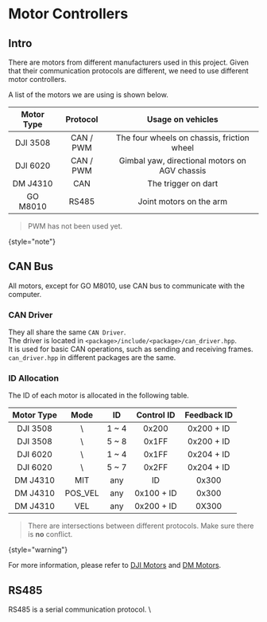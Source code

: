 # Motor Controllers

## Intro

There are motors from different manufacturers used in this project.
Given that their communication protocols are different, we need to use different motor controllers.

A list of the motors we are using is shown below.

| Motor Type | Protocol  |               Usage on vehicles               |
|:----------:|:---------:|:---------------------------------------------:|
|  DJI 3508  | CAN / PWM |  The four wheels on chassis, friction wheel   |
|  DJI 6020  | CAN / PWM | Gimbal yaw, directional motors on AGV chassis |
|  DM J4310  |    CAN    |              The trigger on dart              |
|  GO M8010  |   RS485   |            Joint motors on the arm            |

> PWM has not been used yet.
> 
{style="note"}

## CAN Bus

All motors, except for GO M8010, use CAN bus to communicate with the computer.

### CAN Driver

They all share the same `CAN Driver`. \
The driver is located in `<package>/include/<package>/can_driver.hpp`. \
It is used for basic CAN operations, such as sending and receiving frames. \
`can_driver.hpp` in different packages are the same.

### ID Allocation

The ID of each motor is allocated in the following table.

| Motor Type |  Mode   |  ID   | Control ID | Feedback ID |
|:----------:|:-------:|:-----:|:----------:|:-----------:|
|  DJI 3508  |    \    | 1 ~ 4 |   0x200    | 0x200 + ID  |
|  DJI 3508  |    \    | 5 ~ 8 |   0x1FF    | 0x200 + ID  |
|  DJI 6020  |    \    | 1 ~ 4 |   0x1FF    | 0x204 + ID  |
|  DJI 6020  |    \    | 5 ~ 7 |   0x2FF    | 0x204 + ID  |
|  DM J4310  |   MIT   |  any  |     ID     |    0x300    |
|  DM J4310  | POS_VEL |  any  | 0x100 + ID |    0x300    |
|  DM J4310  |   VEL   |  any  | 0x200 + ID |    0X300    |

> There are intersections between different protocols.
> Make sure there is **no** conflict.
>
{style="warning"}

For more information, please refer to [DJI Motors](dji_motors.md) and [DM Motors](dm_motors.md).

## RS485

RS485 is a serial communication protocol. \
